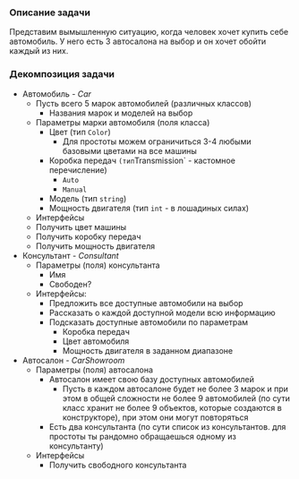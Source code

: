 ### Описание задачи

Представим вымышленную ситуацию, когда человек хочет купить себе автомобиль. У него есть 3 автосалона на выбор и он хочет обойти каждый из них.

###  Декомпозиция задачи

* Автомобиль - *Car*
  * Пусть всего 5 марок автомобилей (различных классов)
    * Названия марок и моделей на выбор
  * Параметры марки автомобиля (поля класса)
    * Цвет (тип `Color`)
      * Для простоты можем ограничиться 3-4 любыми базовыми цветами на все машины
    * Коробка передач ` (тип `Transmission` - кастомное перечисление)
      * `Auto`
      * `Manual`
    * Модель (тип `string`)
    * Мощность двигателя (тип `int` - в лошадиных силах)
  * Интерфейсы
   * Получить цвет машины
   * Получить коробку передач 
   * Получить мощность двигателя
* Консультант - *Consultant*
  * Параметры (поля) консультанта
    * Имя
    * Свободен?
  * Интерфейсы:
    * Предложить все доступные автомобили на выбор
    * Рассказать о каждой доступной модели всю информацию
    * Подсказать доступные автомобили по параметрам
      * Коробка передач
      * Цвет автомобиля
      * Мощность двигателя в заданном диапазоне
* Автосалон - *CarShowroom*
  * Параметры (поля) автосалона
    * Автосалон имеет свою базу доступных автомобилей
      * Пусть в каждом автосалоне будет не более 3 марок и при этом в общей сложности не более 9 автомобилей (по сути класс хранит не более 9 объектов, которые создаются в конструкторе), при этом они могут повторяться
    * Есть два консультанта (по сути список из консультантов. для простоты ты рандомно обращаешься одному из консультанту)
  * Интерфейсы 
    * Получить свободного консультанта
